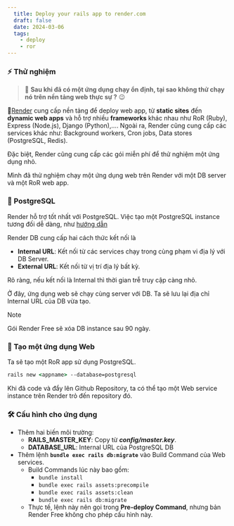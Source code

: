 ```yaml
---
  title: Deploy your rails app to render.com
  draft: false
  date: 2024-03-06
  tags: 
    - deploy
    - ror
---
```


### ⚡ Thử nghiệm

> 🦝 **Sau khi đã có một ứng dụng chạy ổn định, tại sao không thử chạy nó trên nền tảng web thực sự ?** 😉

🎈[Render](https://render.com/) cung cấp nền tảng để deploy web app, từ **static sites** đến **dynamic web apps** và hỗ trợ nhiều **frameworks** khác nhau như RoR (Ruby), Express (Node.js), Django (Python),.... Ngoài ra, Render cũng cung cấp các services khác như: Background workers, Cron jobs, Data stores (PostgreSQL, Redis).

Đặc biệt, Render cũng cung cấp các gói miễn phí để thử nghiệm một ứng dụng nhỏ.

Mình đã thử nghiệm chạy một ứng dụng web trên Render với một DB server và một RoR web app.

### 🐘 PostgreSQL

Render hỗ trợ tốt nhất với PostgreSQL. Việc tạo một PostgreSQL instance tương đối dễ dàng, như [hướng dẫn](https://docs.render.com/databases)

Render DB cung cấp hai cách thức kết nối là

- **Internal URL**: Kết nối từ các services chạy trong cùng phạm vi địa lý với DB Server.
- **External URL**: Kết nối từ vị trí địa lý bất kỳ.

Rõ ràng, nếu kết nối là Internal thì thời gian trễ truy cập càng nhỏ.

Ở đây, ứng dụng web sẽ chạy cùng server với DB. Ta sẽ lưu lại địa chỉ Internal URL của DB vừa tạo.

> [!note]
>
> Gói Render Free sẽ xóa DB instance sau 90 ngày.

### 🍅 Tạo một ứng dụng Web

Ta sẽ tạo một RoR app sử dụng PostgreSQL.

```cmd
rails new <appname> --database=postgresql
```

Khi đã code và đẩy lên Github Repository, ta có thể tạo một Web service instance trên Render trỏ đến repository đó.

### 🛠 Cấu hình cho ứng dụng

- Thêm hai biến môi trường:
  - **RAILS_MASTER_KEY**: Copy từ **_config/master.key_**.
  - **DATABASE_URL**: Internal URL của PostgreSQL DB
- Thêm lệnh **`bundle exec rails db:migrate`** vào Build Command của Web services.
  - Build Commands lúc này bao gồm:
    - `bundle install`
    - `bundle exec rails assets:precompile`
    - `bundle exec rails assets:clean`
    - `bundle exec rails db:migrate`
  - Thực tế, lệnh này nên gọi trong **Pre-deploy Command**, nhưng bản Render Free không cho phép cấu hình này.
